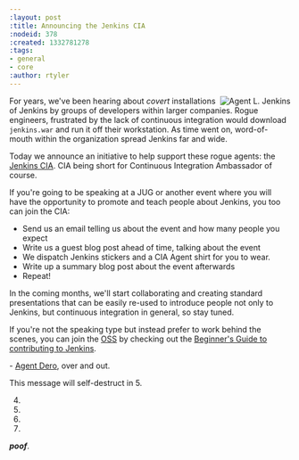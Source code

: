 ```yaml
---
:layout: post
:title: Announcing the Jenkins CIA
:nodeid: 378
:created: 1332781278
:tags:
- general
- core
:author: rtyler
---
```

<img src="https://web.archive.org/web/*/https://agentdero.cachefly.net/continuousblog/images/jenkinsCIA.jpg" alt="Agent L. Jenkins" align="right"/>

For years, we've been hearing about *covert* installations of Jenkins by groups
of developers within larger companies. Rogue engineers, frustrated by the lack
of continuous integration would download `jenkins.war` and run it off their
workstation. As time went on, word-of-mouth within the organization spread
Jenkins far and wide.

Today we announce an initiative to help support these rogue agents: the
[Jenkins CIA](https://wiki.jenkins-ci.org/display/JENKINS/Jenkins+CIA+Program). CIA being short for Continuous
Integration Ambassador of course.


If you're going to be speaking at a JUG or another event where you will have
the opportunity to promote and teach people about Jenkins, you too can join the
CIA:

* Send us an email telling us about the event and how many people you expect
* Write us a guest blog post ahead of time, talking about the event
* We dispatch Jenkins stickers and a CIA Agent shirt for you to wear.
* Write up a summary blog post about the event afterwards
* Repeat!

In the coming months, we'll start collaborating and creating standard
presentations that can be easily re-used to introduce people not only to
Jenkins, but continuous integration in general, so stay tuned.


If you're not the speaking type but instead prefer to work behind the scenes,
you can join the [OSS](https://en.wikipedia.org/wiki/Office_of_Strategic_Services) by checking out the [Beginner's Guide to contributing
to Jenkins](https://wiki.jenkins-ci.org/display/JENKINS/Beginners+Guide+to+Contributing).



\- [Agent Dero](https://twitter.com/agentdero/), over and out.

<!--break-->
This message will self-destruct in 5.

4.

3.

2.

1.


***poof***.
